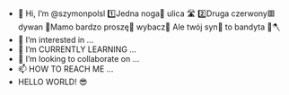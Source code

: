 - 👋 Hi, I’m @szymonpolsl
    1️⃣Jedna noga🦶 ulica 🛣️
    2️⃣Druga czerwony🟥 dywan
    🤱Mamo bardzo proszę🙏 wybacz🙏 
    Ale twój syn🧒 to bandyta 🥷🪓 
- 👀 I’m interested in ...
- 🌱 I’m CURRENTLY LEARNING ...
- 💞️ I’m looking to collaborate on ...
- 📫 HOW TO REACH ME ...
- HELLO WORLD!
😎

<!---
szymonpolsl/szymonpolsl is a ✨ special ✨ repository because its `README.md` (this file) appears on your GitHub profile.
You can click the Preview link to take a look at your changes.
--->
